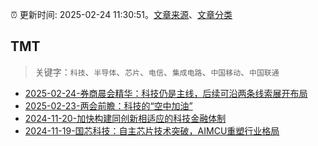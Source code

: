 :alarm_clock: 更新时间: 2025-02-24 11:30:51。[文章来源](/README.md)、[文章分类](/TAGS.md)

## TMT


> 关键字：`科技`、`半导体`、`芯片`、`电信`、`集成电路`、`中国移动`、`中国联通`



- [2025-02-24-券商晨会精华：科技仍是主线，后续可沿两条线索展开布局](https://www.cls.cn/detail/1951480) 
- [2025-02-23-两会前瞻：科技的“空中加油”](https://www.cls.cn/detail/1951261) 
- [2024-11-20-加快构建同创新相适应的科技金融体制](https://xueqiu.com/9193403816/313561745) 
- [2024-11-19-国芯科技：自主芯片技术突破，AIMCU重塑行业格局](https://xueqiu.com/8151841495/313402043) 
